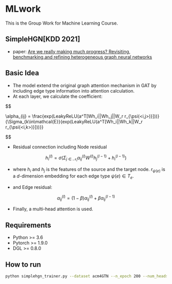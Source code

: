 # MLwork

This is the Group Work for Machine Learning Course.

## SimpleHGN[KDD 2021]

-   paper: [Are we really making much progress? Revisiting, benchmarking,and refining heterogeneous graph neural networks](https://dl.acm.org/doi/pdf/10.1145/3447548.3467350)

## Basic Idea

- The model extend the original graph attention mechanism in GAT by including edge type information into attention calculation.
- At each layer, we calculate the coefficient:

$$

\alpha_{ij} = \frac{exp(LeakyReLU(a^T[Wh_i||Wh_j||W_r r_{\psi(<i,j>)}]))}{\Sigma_{k\in\mathcal{E}}{exp(LeakyReLU(a^T[Wh_i||Wh_k||W_r r_{\psi(<i,k>)}]))}}

$$

- Residual connection including Node residual

$$
h_i^{(l)} = \sigma(\Sigma_{j\in \mathcal{N}_i} {\alpha_{ij}^{(l)}W^{(l)}h_j^{(l-1)}} + h_i^{(l-1)})
$$

- where $h_i$ and $h_j$ is the features of the source and the target node. $r_{\psi(e)}$ is a $d$-dimension embedding for each edge type $\psi(e) \in T_e$.

- and Edge residual:

$$
\alpha_{ij}^{(l)} = (1-\beta)\alpha_{ij}^{(l)}+\beta\alpha_{ij}^{(l-1)}
$$

- Finally, a multi-head attention is used.

## Requirements
- Python >= 3.6
- Pytorch >= 1.9.0
- DGL >= 0.8.0


## How to run

```bash
python simplehgn_trainer.py --dataset acm4GTN --n_epoch 200 --num_heads 4 --in_dim 256 --edge_dim 64 --hidden_dim 128 --out_dim 64 --num_layers 2 --feat_drop 0.2 --negative_slope 0.2 --beta 0.2 --clip 1.0 --max_lr 1e-3
```